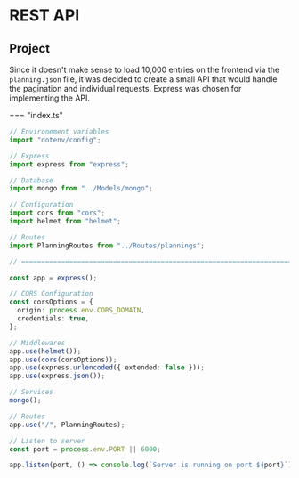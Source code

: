 # REST API

## Project

Since it doesn't make sense to load 10,000 entries on the frontend via the `planning.json` file, it was decided to create a small API that would handle the pagination and individual requests. Express was chosen for implementing the API.

=== "index.ts"

```typescript
// Environement variables
import "dotenv/config";

// Express
import express from "express";

// Database
import mongo from "../Models/mongo";

// Configuration
import cors from "cors";
import helmet from "helmet";

// Routes
import PlanningRoutes from "../Routes/plannings";

// ========================================================================================================

const app = express();

// CORS Configuration
const corsOptions = {
  origin: process.env.CORS_DOMAIN,
  credentials: true,
};

// Middlewares
app.use(helmet());
app.use(cors(corsOptions));
app.use(express.urlencoded({ extended: false }));
app.use(express.json());

// Services
mongo();

// Routes
app.use("/", PlanningRoutes);

// Listen to server
const port = process.env.PORT || 6000;

app.listen(port, () => console.log(`Server is running on port ${port}`));
```

